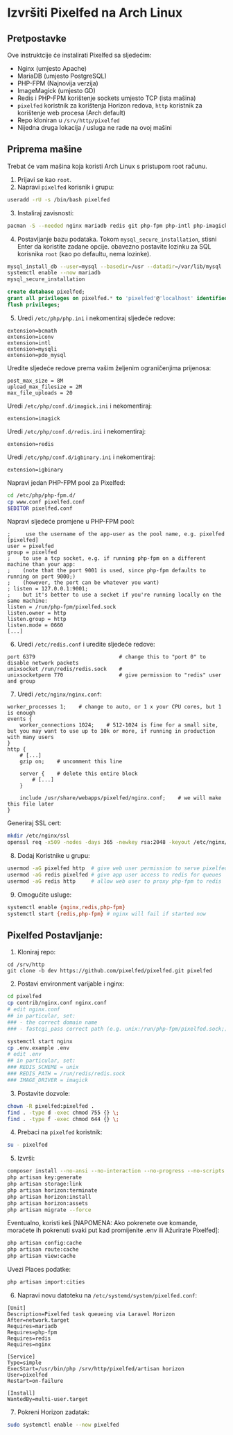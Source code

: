 # Izvršiti Pixelfed na Arch Linux

## Pretpostavke
Ove instruktcije će instalirati Pixelfed sa sljedećim:
- Nginx (umjesto Apache)
- MariaDB (umjesto PostgreSQL)
- PHP-FPM (Najnovija verzija)
- ImageMagick (umjesto GD)
- Redis i PHP-FPM korištenje sockets umjesto TCP (ista mašina)
- `pixelfed` koristnik za korištenja Horizon redova, `http` koristnik za korištenje web procesa (Arch default)
- Repo kloniran u `/srv/http/pixelfed`
- Nijedna druga lokacija / usluga ne rade na ovoj mašini

## Priprema mašine

Trebat će vam mašina koja koristi Arch Linux s pristupom root računu.

1. Prijavi se kao `root`.
2. Napravi `pixelfed` korisnik i grupu:
```bash
useradd -rU -s /bin/bash pixelfed
```
3. Instaliraj zavisnosti:
```bash
pacman -S --needed nginx mariadb redis git php-fpm php-intl php-imagick php-redis composer jpegoptim optipng pngquant imagemagick unzip certbot certbot-nginx
```
4. Postavljanje bazu podataka. Tokom `mysql_secure_installation`, stisni Enter da koristite zadane opcije. obavezno postavite lozinku za SQL korisnika `root` (kao po defaultu, nema lozinke).
```bash
mysql_install_db --user=mysql --basedir=/usr --datadir=/var/lib/mysql
systemctl enable --now mariadb
mysql_secure_installation
```
```sql
create database pixelfed;
grant all privileges on pixelfed.* to 'pixelfed'@'localhost' identified by 'strong_password';
flush privileges;
```
5. Uredi `/etc/php/php.ini` i nekomentiraj sljedeće redove:
```
extension=bcmath
extension=iconv
extension=intl
extension=mysqli
extension=pdo_mysql
```
Uredite sljedeće redove prema vašim željenim ograničenjima prijenosa:
```
post_max_size = 8M
upload_max_filesize = 2M
max_file_uploads = 20
```
Uredi `/etc/php/conf.d/imagick.ini` i nekomentiraj:
```
extension=imagick
```
Uredi `/etc/php/conf.d/redis.ini` i nekomentiraj:
```
extension=redis
```
Uredi `/etc/php/conf.d/igbinary.ini` i nekomentiraj:
```
extension=igbinary
```
Napravi jedan PHP-FPM pool za Pixelfed:
```bash
cd /etc/php/php-fpm.d/
cp www.conf pixelfed.conf
$EDITOR pixelfed.conf
```
Napravi sljedeće promjene u PHP-FPM pool:
```
;     use the username of the app-user as the pool name, e.g. pixelfed
[pixelfed]
user = pixelfed
group = pixelfed
;    to use a tcp socket, e.g. if running php-fpm on a different machine than your app:
;    (note that the port 9001 is used, since php-fpm defaults to running on port 9000;)
;    (however, the port can be whatever you want)
; listen = 127.0.0.1:9001;
;    but it's better to use a socket if you're running locally on the same machine:
listen = /run/php-fpm/pixelfed.sock
listen.owner = http
listen.group = http
listen.mode = 0660
[...]
```
6. Uredi `/etc/redis.conf` i uredite sljedeće redove:
```
port 6379                           # change this to "port 0" to disable network packets
unixsocket /run/redis/redis.sock    # 
unixsocketperm 770                  # give permission to "redis" user and group
```
7. Uredi `/etc/nginx/nginx.conf`:
```nginx
worker_processes 1;    # change to auto, or 1 x your CPU cores, but 1 is enough
events {
    worker_connections 1024;    # 512-1024 is fine for a small site, but you may want to use up to 10k or more, if running in production with many users
}
http {
    # [...]
    gzip on;    # uncomment this line

    server {    # delete this entire block
        # [...]
    }

    include /usr/share/webapps/pixelfed/nginx.conf;    # we will make this file later
}
```
Generiraj SSL cert:
```bash
mkdir /etc/nginx/ssl
openssl req -x509 -nodes -days 365 -newkey rsa:2048 -keyout /etc/nginx/ssl/server.key -out /etc/nginx/ssl/server.crt
```
8. Dodaj Koristnike u grupu:
```bash
usermod -aG pixelfed http  # give web user permission to serve pixelfed
usermod -aG redis pixelfed # give app user access to redis for queues
usermod -aG redis http     # allow web user to proxy php-fpm to redis
```
9. Omogućite usluge:
```bash
systemctl enable {nginx,redis,php-fpm}
systemctl start {redis,php-fpm} # nginx will fail if started now
```

## Pixelfed Postavljanje:
1. Kloniraj repo:
```
cd /srv/http
git clone -b dev https://github.com/pixelfed/pixelfed.git pixelfed
```
2. Postavi environment varijable i nginx:
```bash
cd pixelfed
cp contrib/nginx.conf nginx.conf
# edit nginx.conf
## in particular, set:
### - the correct domain name
### - fastcgi_pass correct path (e.g. unix:/run/php-fpm/pixelfed.sock;)

systemctl start nginx
cp .env.example .env
# edit .env
## in particular, set:
### REDIS_SCHEME = unix
### REDIS_PATH = /run/redis/redis.sock
### IMAGE_DRIVER = imagick
```
3. Postavite dozvole:
```bash
chown -R pixelfed:pixelfed .
find . -type d -exec chmod 755 {} \;
find . -type f -exec chmod 644 {} \;
```
4. Prebaci na `pixelfed` koristnik:
```bash
su - pixelfed
```
5. Izvrši:
```bash
composer install --no-ansi --no-interaction --no-progress --no-scripts --optimize-autoloader
php artisan key:generate
php artisan storage:link
php artisan horizon:terminate
php artisan horizon:install
php artisan horizon:assets
php artisan migrate --force
```
Eventualno, koristi keš [NAPOMENA: Ako pokrenete ove komande, moraćete ih pokrenuti svaki put kad promijenite .env ili Ažurirate Pixelfed]:
```bash
php artisan config:cache
php artisan route:cache
php artisan view:cache
```
Uvezi Places podatke:
```bash
php artisan import:cities
```
6. Napravi novu datoteku na `/etc/systemd/system/pixelfed.conf`:
```
[Unit]
Description=Pixelfed task queueing via Laravel Horizon
After=network.target
Requires=mariadb
Requires=php-fpm
Requires=redis
Requires=nginx

[Service]
Type=simple
ExecStart=/usr/bin/php /srv/http/pixelfed/artisan horizon
User=pixelfed
Restart=on-failure

[Install]
WantedBy=multi-user.target
```
7. Pokreni Horizon zadatak:
```bash
sudo systemctl enable --now pixelfed
```
